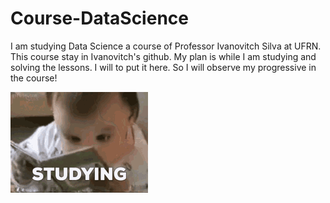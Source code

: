 # Course-DataScience
I am studying Data Science a course of Professor Ivanovitch Silva at UFRN.
This course stay in Ivanovitch's github. My plan is while I am studying and solving the lessons. I will to put it here. So I will observe my progressive in the course!

![](studying.gif)

